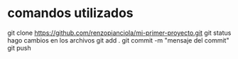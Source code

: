 # comandos utilizados
git clone https://github.com/renzopianciola/mi-primer-proyecto.git
git status
hago cambios en los archivos
git add .
git commit -m "mensaje del commit"
git push